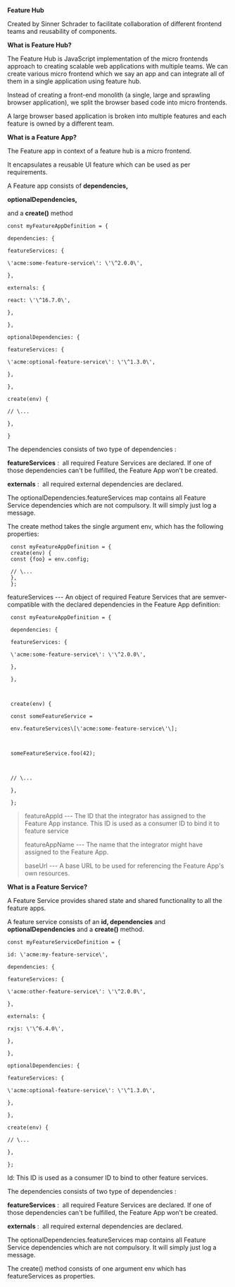 **Feature Hub**

Created by Sinner Schrader to facilitate collaboration of different
frontend teams and reusability of components.

**What is Feature Hub?**

The Feature Hub is JavaScript implementation of the micro frontends
approach to creating scalable web applications with multiple teams. We
can create various micro frontend which we say an app and can integrate
all of them in a single application using feature hub.

Instead of creating a front-end monolith (a single, large and sprawling
browser application), we split the browser based code into micro
frontends.

A large browser based application is broken into multiple features and
each feature is owned by a different team.

**What is a Feature App?**

The Feature app in context of a feature hub is a micro frontend.

It encapsulates a reusable UI feature which can be used as per
requirements.

A Feature app consists of **dependencies,**

**optionalDependencies,**

and a **create()** method
```
const myFeatureAppDefinition = {

dependencies: {

featureServices: {

\'acme:some-feature-service\': \'\^2.0.0\',

},

externals: {

react: \'\^16.7.0\',

},

},

optionalDependencies: {

featureServices: {

\'acme:optional-feature-service\': \'\^1.3.0\',

},

},

create(env) {

// \...

},

}
```
The dependencies consists of two type of dependencies :

**featureServices** :  all required Feature Services are declared. If
one of those dependencies can\'t be fulfilled, the Feature App won\'t be
created. 

**externals** :  all required external dependencies are declared.

The optionalDependencies.featureServices map contains all Feature
Service dependencies which are not compulsory. It will simply just log a
message.

The create method takes the single argument env, which has the following
properties:
```
 const myFeatureAppDefinition = {
 create(env) {
 const {foo} = env.config;
 
 // \...
 },
 };
```
 featureServices --- An object of required Feature Services that are
    semver-compatible with the declared dependencies in the Feature App
    definition:
```
 const myFeatureAppDefinition = {

 dependencies: {

 featureServices: {

 \'acme:some-feature-service\': \'\^2.0.0\',

 },

 },

 

 create(env) {

 const someFeatureService =

 env.featureServices\[\'acme:some-feature-service\'\];

 

 someFeatureService.foo(42);

 

 // \...

 },

 };
```
> featureAppId --- The ID that the integrator has assigned to the
> Feature App instance. This ID is used as a consumer ID to bind it to
> feature service
>
> featureAppName --- The name that the integrator might have assigned to
> the Feature App.
>
> baseUrl --- A base URL to be used for referencing the Feature App\'s
> own resources.

**What is a Feature Service?**

A Feature Service provides shared state and shared functionality to all
the feature apps.

A feature service consists of an **id, dependencies** and
**optionalDependencies** and a **create()** method.
```
const myFeatureServiceDefinition = {

id: \'acme:my-feature-service\',

dependencies: {

featureServices: {

\'acme:other-feature-service\': \'\^2.0.0\',

},

externals: {

rxjs: \'\^6.4.0\',

},

},

optionalDependencies: {

featureServices: {

\'acme:optional-feature-service\': \'\^1.3.0\',

},

},

create(env) {

// \...

},

};
```
Id: This ID is used as a consumer ID to bind to other feature services.

The dependencies consists of two type of dependencies :

**featureServices** :  all required Feature Services are declared. If
one of those dependencies can\'t be fulfilled, the Feature App won\'t be
created. 

**externals** :  all required external dependencies are declared.

The optionalDependencies.featureServices map contains all Feature
Service dependencies which are not compulsory. It will simply just log a
message.

The create() method consists of one argument env which has
featureServices as properties.
